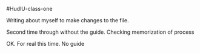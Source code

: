 #HudlU-class-one

Writing about myself to make changes to the file.

Second time through without the guide. Checking memorization of process

OK. For real this time. No guide
